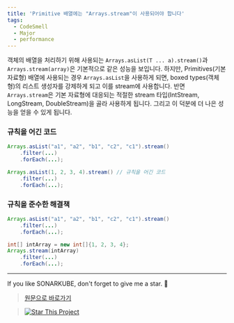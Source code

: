 ```yaml
---
title: 'Primitive 배열에는 "Arrays.stream"이 사용되어야 합니다'
tags:
  - CodeSmell
  - Major
  - performance
---
```


객체의 배열을 처리하기 위해 사용되는 `Arrays.asList(T ... a).stream()`과 `Arrays.stream(array)`은 기본적으로 같은 성능을 보입니다.
하지만, Primitives(기본 자료형) 배열에 사용되는 경우 `Arrays.asList`을 사용하게 되면, boxed types(객체형)의 리스트 생성자를 강제하게 되고 이를 stream에 사용합니다.
반면 `Arrays.stream`은 기본 자료형에 대응되는 적절한 stream 타입(IntStream, LongStream, DoubleStream)을 골라 사용하게 됩니다.
그리고 이 덕분에 더 나은 성능을 얻을 수 있게 됩니다.

### 규칙을 어긴 코드

```java
Arrays.asList("a1", "a2", "b1", "c2", "c1").stream()
    .filter(...)
    .forEach(...);

Arrays.asList(1, 2, 3, 4).stream() // 규칙을 어긴 코드
    .filter(...)
    .forEach(...);
```

### 규칙을 준수한 해결책

```java
Arrays.asList("a1", "a2", "b1", "c2", "c1").stream()
    .filter(...)
    .forEach(...);

int[] intArray = new int[]{1, 2, 3, 4};
Arrays.stream(intArray)
    .filter(...)
    .forEach(...);
```

---

If you like SONARKUBE, don't forget to give me a star. :star2:

> [원문으로 바로가기](https://rules.sonarsource.com/java/tag/java8/RSPEC-3631)

> [![Star This Project](https://img.shields.io/github/stars/kantabile/sonarkube.svg?label=Stars&style=social)](https://github.com/kantabile/sonarkube)
